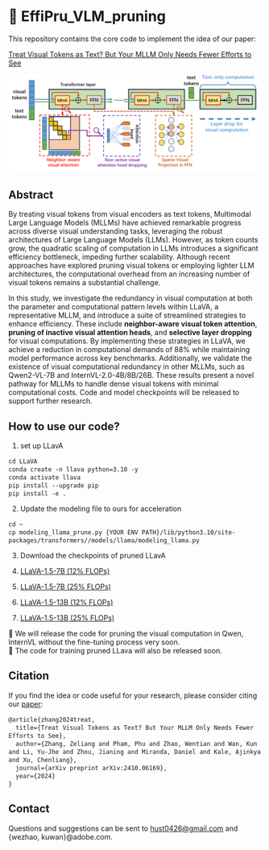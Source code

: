 # :rocket: EffiPru_VLM_pruning


This repository contains the core code to implement the idea of  our paper:

[Treat Visual Tokens as Text? But Your MLLM Only Needs Fewer Efforts to See](https://arxiv.org/abs/2403.12777)

![Alt text](images/method_fig.png "Overview of our method.")


## Abstract
By treating visual tokens from visual encoders as text tokens, Multimodal Large Language Models (MLLMs) have achieved remarkable progress across diverse visual understanding tasks, leveraging the robust architectures of Large Language Models (LLMs). However, as token counts grow, the quadratic scaling of computation in LLMs introduces a significant efficiency bottleneck, impeding further scalability. Although recent approaches have explored pruning visual tokens or employing lighter LLM architectures, the computational overhead from an increasing number of visual tokens remains a substantial challenge.

In this study, we investigate the redundancy in visual computation at both the parameter and computational pattern levels within LLaVA, a representative MLLM, and introduce a suite of streamlined strategies to enhance efficiency. These include **neighbor-aware visual token attention**, **pruning of inactive visual attention heads**, and **selective layer dropping** for visual computations. By implementing these strategies in LLaVA, we achieve a reduction in computational demands of 88% while maintaining model performance across key benchmarks. Additionally, we validate the existence of visual computational redundancy in other MLLMs, such as Qwen2-VL-7B and InternVL-2.0-4B/8B/26B. These results present a novel pathway for MLLMs to handle dense visual tokens with minimal computational costs. Code and model checkpoints will be released to support further research.




## How to use our code?
1. set up LLavA  
```Shell
cd LLaVA
conda create -n llava python=3.10 -y
conda activate llava
pip install --upgrade pip  
pip install -e .
```

2. Update the modeling file to ours for acceleration
```Shell
cd ~
cp modeling_llama_prune.py {YOUR ENV PATH}/lib/python3.10/site-packages/transformers//models/llama/modeling_llama.py
```

3. Download the checkpoints of pruned LLavA

1. [LLaVA-1.5-7B (12% FLOPs)](https://huggingface.co/zwt123home123/llava-1.5-7b-prune-zp12)
2. [LLaVA-1.5-7B (25% FLOPs)](https://huggingface.co/zwt123home123/llava-1.5-13b-prune-zp25)
3. [LLaVA-1.5-13B (12% FLOPs)](https://huggingface.co/zwt123home123/llava-1.5-7b-prune-zp12)
4. [LLaVA-1.5-13B (25% FLOPs)](https://huggingface.co/zwt123home123/llava-1.5-13b-prune-zp25)


:triangular_flag_on_post:  We will release the code for pruning the visual computation in Qwen, InternVL without the fine-tuning process very soon.  
:triangular_flag_on_post:  The code for training pruned LLava will also be released soon.  





## Citation

If you find the idea or code useful for your research, please consider citing our [paper](https://arxiv.org/abs/2403.12777):

```
@article{zhang2024treat,
  title={Treat Visual Tokens as Text? But Your MLLM Only Needs Fewer Efforts to See},
  author={Zhang, Zeliang and Pham, Phu and Zhao, Wentian and Wan, Kun and Li, Yu-Jhe and Zhou, Jianing and Miranda, Daniel and Kale, Ajinkya and Xu, Chenliang},
  journal={arXiv preprint arXiv:2410.06169},
  year={2024}
}
```

## Contact
Questions and suggestions can be sent to hust0426@gmail.com and {wezhao, kuwan}@adobe.com.
